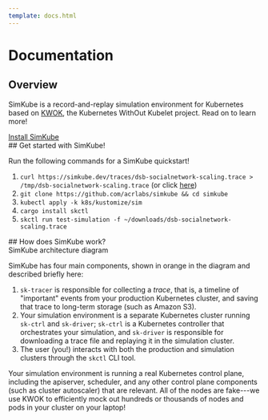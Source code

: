 ```yaml
---
template: docs.html
---
```


# Documentation

## Overview

SimKube is a record-and-replay simulation environment for Kubernetes based on [KWOK](https://kwok.sigs.k8s.io), the
Kubernetes WithOut Kubelet project.  Read on to learn more!

<div class="buttons">
  <a href="/docs/install">Install SimKube</a>
</div>

<div class="subsection" markdown="1">
## Get started with SimKube!

Run the following commands for a SimKube quickstart!

1. `curl https://simkube.dev/traces/dsb-socialnetwork-scaling.trace > /tmp/dsb-socialnetwork-scaling.trace`
   (or click [here](https://simkube.dev/traces/dsb-socialnetwork-scaling.trace))
2. `git clone https://github.com/acrlabs/simkube && cd simkube`
3. `kubectl apply -k k8s/kustomize/sim`
4. `cargo install skctl`
5. `skctl run test-simulation -f ~/downloads/dsb-socialnetwork-scaling.trace`
</div>

<div class="subsection" markdown="1">
## How does SimKube work?

<div class="textwrap">
  <div id="architecture" class="img"></div>
  <figcaption>SimKube architecture diagram</figcaption>
</div>

SimKube has four main components, shown in orange in the diagram and described briefly here:

1. `sk-tracer` is responsible for collecting a _trace_, that is, a timeline of "important" events from your production
   Kubernetes cluster, and saving that trace to long-term storage (such as Amazon S3).
2. Your simulation environment is a separate Kubernetes cluster running `sk-ctrl` and `sk-driver`; `sk-ctrl` is a
   Kubernetes controller that orchestrates your simulation, and `sk-driver` is responsible for downloading a trace file
   and replaying it in the simulation cluster.
3. The user (you!) interacts with both the production and simulation clusters through the `skctl` CLI tool.

Your simulation environment is running a real Kubernetes control plane, including the apiserver, scheduler, and any
other control plane components (such as cluster autoscaler) that are relevant.  All of the nodes are fake---we use KWOK
to efficiently mock out hundreds or thousands of nodes and pods in your cluster on your laptop!
</div>
